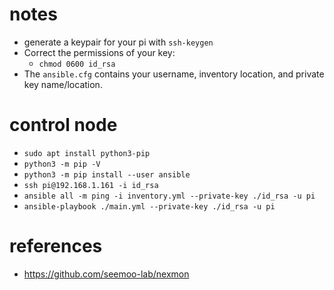 # notes
* generate a keypair for your pi with `ssh-keygen`
* Correct the permissions of your key:
    * `chmod 0600 id_rsa`
 * The `ansible.cfg` contains your username, inventory location, and private key name/location.
 
# control node
* `sudo apt install python3-pip`
* `python3 -m pip -V`
* `python3 -m pip install --user ansible`
* `ssh pi@192.168.1.161 -i id_rsa`
* `ansible all -m ping -i inventory.yml --private-key ./id_rsa -u pi`
* `ansible-playbook ./main.yml --private-key ./id_rsa -u pi`

# references
* <https://github.com/seemoo-lab/nexmon>
